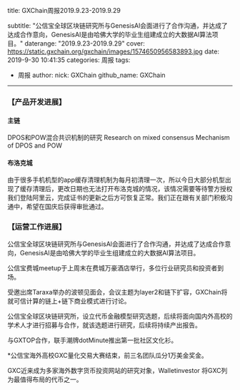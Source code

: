 title: GXChain周报2019.9.23-2019.9.29

subtitle: "公信宝全球区块链研究所与GenesisAl会面进行了合作沟通，并达成了达成合作意向，GenesisAI是由哈佛大学的毕业生组建成立的大数据AI算法项目。"
daterange: "2019.9.23-2019.9.29"
cover: https://static.gxchain.org/gxchain/images/1574650956583893.jpg
date: 2019-9-30 10:41:35
categories: 周报
tags:
  - 周报
author:
    nick: GXChain
    github_name: GXChain
---

### 【产品开发进展】
#### 主链
DPOS和POW混合共识机制的研究
Research on mixed consensus Mechanism of DPOS and POW

#### 布洛克城

由于很多手机机型的app缓存清理机制为每月初清理一次，所以今日大部分机型出现了缓存清理后，更改日期也无法打开布洛克城的情况，该情况需要等待警方授权我们登陆阿里云，完成证书的更新之后方可恢复正常。我们正在跟有关部门积极沟通中，希望在国庆后获得审批通过。

### 【运营工作进展】


公信宝全球区块链研究所与GenesisAl会面进行了合作沟通，并达成了达成合作意向，GenesisAI是由哈佛大学的毕业生组建成立的大数据AI算法项目。

公信宝费城meetup于上周末在费城万豪酒店举行，多位行业研究员和投资者到场。

受邀出席Taraxa举办的波顿见面会，会议主题为layer2和链下扩容，GXChain将就可信计算的链上+链下商业模式进行讨论。

公信宝全球区块链研究所，设立代币金融模型研究选题，后续将面向国内外高校的学术人才进行招募与合作，就该选题进行研究，后续将持续产出报告。

与GXTOP合作，联手潮牌dotMinute推出第一批社区文化衫。

*公信宝海外高校GXC量化交易大赛结束，前三名团队瓜分1万美金奖金。

GXC近来成为多家海外数字货币投资网站的研究对象，Walletinvestor 将GXC列为最值得布局的代币之一。
